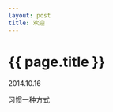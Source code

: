 ```yaml
---
layout: post
title: 欢迎
---
```

{{ page.title }}
================
<p class="meta">2014.10.16</p>


习惯一种方式